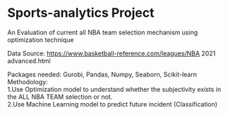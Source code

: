# Sports-analytics Project
An Evaluation of current all NBA team selection mechanism using optimization technique

Data Source: https://www.basketball-reference.com/leagues/NBA 2021 advanced.html

Packages needed: Gurobi, Pandas, Numpy, Seaborn, Scikit-learn <br>
Methodology: <br>
1.Use Optimization model to understand whether the subjectivity exists in the ALL NBA TEAM selection or not.<br>
2.Use Machine Learning model to predict future incident (Classification) <br>

